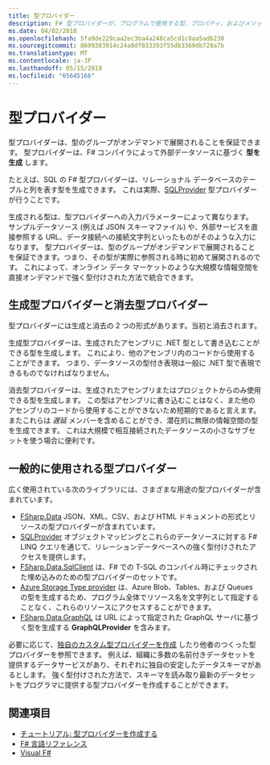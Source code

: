 ```yaml
---
title: 型プロバイダー
description: F# 型プロバイダーが、プログラムで使用する型、プロパティ、およびメソッドを提供するコンポーネントである方法を学ぶ
ms.date: 04/02/2018
ms.openlocfilehash: 5fa9de229caa2ec3ba4a248ca5cd1c8aa5adb230
ms.sourcegitcommit: 8699383914c24a0df033393f55db3369db728a7b
ms.translationtype: MT
ms.contentlocale: ja-JP
ms.lasthandoff: 05/15/2019
ms.locfileid: "65645166"
---
```

# <a name="type-providers"></a>型プロバイダー

型プロバイダーは、型のグループがオンデマンドで展開されることを保証できます。 型プロバイダーは、F# コンパイラによって外部データソースに基づく **型を生成** します。

たとえば、SQL の F# 型プロバイダーは、リレーショナル データベースのテーブルと列を表す型を生成できます。 これは実際、[SQLProvider](https://fsprojects.github.io/SQLProvider/) 型プロバイダーが行うことです。

生成される型は、型プロバイダーへの入力パラメーターによって異なります。 サンプルデータソース (例えば JSON スキーマファイル) や、外部サービスを直接参照する URL、データ接続への接続文字列といったものがそのような入力になります。 型プロバイダーは、型のグループがオンデマンドで展開されることを保証できます。つまり、その型が実際に参照される時に初めて展開されるのです。 これによって、オンライン データ マーケットのような大規模な情報空間を直接オンデマンドで強く型付けされた方法で統合できます。

## <a name="generative-and-erased-type-providers"></a>生成型プロバイダーと消去型プロバイダー

型プロバイダーには生成と消去の 2 つの形式があります。当初と消去されます。

生成型プロバイダーは、生成されたアセンブリに .NET 型として書き込むことができる型を生成します。 これにより、他のアセンブリ内のコードから使用することができます。 つまり、データソースの型付き表現は一般に .NET 型で表現できるものでなければなりません。

消去型プロバイダーは、生成されたアセンブリまたはプロジェクトからのみ使用できる型を生成します。 この型はアセンブリに書き込むことはなく、また他のアセンブリのコードから使用することができないため短期的であると言えます。 またこれらは *遅延* メンバーを含めることができ、潜在的に無限の情報空間の型を生成できます。 これは大規模で相互接続されたデータソースの小さなサブセットを使う場合に便利です。

## <a name="commonly-used-type-providers"></a>一般的に使用される型プロバイダー

広く使用されている次のライブラリには、さまざまな用途の型プロバイダーが含まれています。

- [FSharp.Data](https://fsharp.github.io/FSharp.Data/) JSON、XML、CSV、および HTML ドキュメントの形式とリソースの型プロバイダーが含まれています。
- [SQLProvider](https://fsprojects.github.io/SQLProvider/) オブジェクトマッピングとこれらのデータソースに対する F# LINQ クエリを通じて、リレーションデータベースへの強く型付けされたアクセスを提供します。
- [FSharp.Data.SqlClient](https://fsprojects.github.io/FSharp.Data.SqlClient/) は、F# での T-SQL のコンパイル時にチェックされた埋め込みのための型プロバイダーのセットです。
- [Azure Storage Type provider](https://fsprojects.github.io/AzureStorageTypeProvider/) は、Azure Blob、Tables、および Queues の型を生成するため、プログラム全体でリソース名を文字列として指定することなく、これらのリソースにアクセスすることができます。
- [FSharp.Data.GraphQL](https://fsprojects.github.io/FSharp.Data.GraphQL/index.html) は URL によって指定された GraphQL サーバに基づく型を生成する **GraphQLProvider** を含みます。

必要に応じて、[独自のカスタム型プロバイダーを作成](creating-a-type-provider.md) したり他者のつくった型プロバイダーを参照できます。 例えば、組織に多数の名前付きデータセットを提供するデータサービスがあり、それぞれに独自の安定したデータスキーマがあるとします。 強く型付けされた方法で、スキーマを読み取り最新のデータセットをプログラマに提供する型プロバイダーを作成することができます。

## <a name="see-also"></a>関連項目

- [チュートリアル: 型プロバイダーを作成する](creating-a-type-provider.md)
- [F# 言語リファレンス](../../language-reference/index.md)
- [Visual F#](../../index.md)
